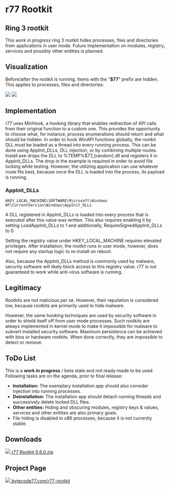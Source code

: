 # r77 Rootkit

## Ring 3 rootkit

This *work in progress* ring 3 rootkit hides processes, files and directories from applications in user mode. Future implementation on modules, registry, services and possibly other entities is planned.

## Visualization

Before/after the rootkit is running. Items with the "**$77**" prefix are hidden. This applies to processes, files and directories:

![](https://bytecode77.com/images/pages/r77-rootkit/taskmanager.gif)
![](https://bytecode77.com/images/pages/r77-rootkit/explorer.gif)

## Implementation

r77 uses MinHook, a hooking library that enables redirection of API calls from their original function to a custom one. This provides the opportunity to choose what, for instance, process enumerations should return and what should be hidden. In order to hook WinAPI functions globally, the rootkit DLL must be loaded as a thread into every running process. This can be done using AppInit_DLLs, DLL injection, or by combining multiple routes. Install.exe drops the DLL to %TEMP%\$77_{random}.dll and registers it in AppInit_DLLs. The drop in the example is required in order to avoid file locking while testing. However, the utilizing application can use whatever route fits best, because once the DLL is loaded into the process, its payload is running.

### AppInit_DLLs

```
HKEY_LOCAL_MACHINE\SOFTWARE\Microsoft\Windows NT\CurrentVersion\Windows\AppInit_DLLs
```

A DLL registered in AppInit_DLLs is loaded into every process that is executed after this value was written. This also requires enabling it by setting LoadAppInit_DLLs to 1 and additionally, RequireSignedAppInit_DLLs to 0.

Setting the registry value under HKEY_LOCAL_MACHINE requires elevated privileges. After installation, the rootkit runs in user mode, however, does not require any startup logic to re-install on reboot.

Also, because the AppInit_DLLs method is commonly used by malware, security software will likely block access to this registry value. r77 is not guaranteed to work while anti-virus software is running.

## Legitimacy

Rootkits are not malicious per se. However, their reputation is considered low, because rootkits are primarily used to hide malware.

However, the same hooking techniques are used by security software in order to shield itself off from user mode processes. Such rootkits are always implemented in kernel mode to make it impossible for malware to subvert installed security software. Maximum persistence can be achieved with bios or hardware rootkits. When done correctly, they are impossible to detect or remove.

## ToDo List

This is a **work in progress** / beta state and not ready-made to be used. Following tasks are on the agenda, prior to final release:

- **Installation:** The exemplary installation app should also consider injection into running processes.
- **Deinstallation:** The installation app should detach running threads and successively delete locked DLL files.
- **Other entities:** Hiding and obscuring modules, registry keys & values, services and other entities are also primary goals.
- File hiding is disabled in x86 processes, because it is not currently stable.

## Downloads

[![](http://bytecode77.com/public/fileicons/zip.png) r77 Rootkit 0.6.0.zip](https://bytecode77.com/downloads/r77Rootkit%200.6.0.zip)

## Project Page

[![](https://bytecode77.com/public/favicon16.png) bytecode77.com/r77-rootkit](https://bytecode77.com/r77-rootkit)